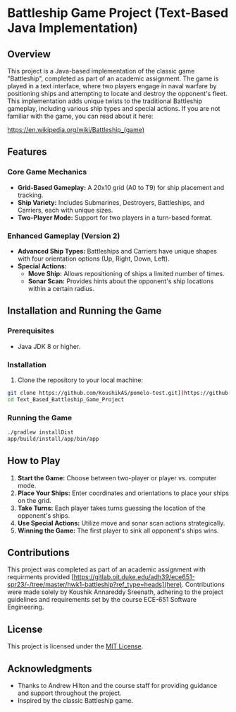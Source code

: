 # Battleship Game Project (Text-Based Java Implementation)

## Overview

This project is a Java-based implementation of the classic game "Battleship", completed as part of an academic assignment. The game is played in a text interface, where two players engage in naval warfare by positioning ships and attempting to locate and destroy the opponent's fleet. This implementation adds unique twists to the traditional Battleship gameplay, including various ship types and special actions. If you are not familiar with the game, you can read about it here:

 https://en.wikipedia.org/wiki/Battleship_(game)

## Features

### Core Game Mechanics
- **Grid-Based Gameplay:** A 20x10 grid (A0 to T9) for ship placement and tracking.
- **Ship Variety:** Includes Submarines, Destroyers, Battleships, and Carriers, each with unique sizes.
- **Two-Player Mode:** Support for two players in a turn-based format.

### Enhanced Gameplay (Version 2)
- **Advanced Ship Types:** Battleships and Carriers have unique shapes with four orientation options (Up, Right, Down, Left).
- **Special Actions:**
  - **Move Ship:** Allows repositioning of ships a limited number of times.
  - **Sonar Scan:** Provides hints about the opponent's ship locations within a certain radius.

## Installation and Running the Game

### Prerequisites
- Java JDK 8 or higher.

### Installation

1. Clone the repository to your local machine:

```sh
git clone https://github.com/KoushikAS/pomelo-test.git](https://github.com/KoushikAS/Text_Based_Battleship_Game_Project.git
cd Text_Based_Battleship_Game_Project
```

### Running the Game

```sh
./gradlew installDist
app/build/install/app/bin/app
```

## How to Play

1. **Start the Game:** Choose between two-player or player vs. computer mode.
2. **Place Your Ships:** Enter coordinates and orientations to place your ships on the grid.
3. **Take Turns:** Each player takes turns guessing the location of the opponent's ships.
4. **Use Special Actions:** Utilize move and sonar scan actions strategically.
5. **Winning the Game:** The first player to sink all opponent's ships wins.

## Contributions

This project was completed as part of an academic assignment with requirments provided [https://gitlab.oit.duke.edu/adh39/ece651-spr23/-/tree/master/hwk1-battleship?ref_type=heads](here). Contributions were made solely by Koushik Annareddy Sreenath, adhering to the project guidelines and requirements set by the course ECE-651 Software Engineering. 

## License

This project is licensed under the [MIT License](LICENSE).

## Acknowledgments

- Thanks to Andrew Hilton and the course staff for providing guidance and support throughout the project.
- Inspired by the classic Battleship game.

